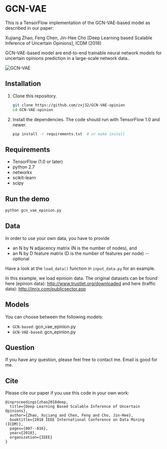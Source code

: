 # GCN-VAE

This is a TensorFlow implementation of the GCN-VAE-based model as described in our paper:
 
Xujiang Zhao, Feng Chen, Jin-Hee Cho [Deep Learning based Scalable Inference of Uncertain Opinions], ICDM (2018)

GCN-VAE-based model are end-to-end trainable neural network models for uncertain opinions prediction in a large-scale network data.. 

![GCN-VAE](git_figure.PNG)


## Installation

1. Clone this repository.
   ```sh
   git clone https://github.com/zxj32/GCN-VAE-opinion
   cd GCN-VAE-opinion
   ```

2. Install the dependencies. The code should run with TensorFlow 1.0 and newer.
   ```sh
   pip install -r requirements.txt  # or make install
   ```

## Requirements
* TensorFlow (1.0 or later)
* python 2.7
* networkx
* scikit-learn
* scipy

## Run the demo

```bash
python gcn_vae_epinion.py
```

## Data

In order to use your own data, you have to provide 
* an N by N adjacency matrix (N is the number of nodes), and
* an N by D feature matrix (D is the number of features per node) -- optional

Have a look at the `load_data()` function in `input_data.py` for an example.

In this example, we load epinioin data. The original datasets can be found here (epinion data): http://www.trustlet.org/downloaded and here (traffic data): http://inrix.com/publicsector.asp


## Models

You can choose between the following models: 
* `GCN-based`: gcn_vae_epinion.py
* `GCN-VAE-based`: gcn_epinion.py

## Question

If you have any question, please feel free to contact me. Email is good for me. 

## Cite

Please cite our paper if you use this code in your own work:

```
@inproceedings{zhao2018deep,
  title={Deep Learning Based Scalable Inference of Uncertain Opinions},
  author={Zhao, Xujiang and Chen, Feng and Cho, Jin-Hee},
  booktitle={2018 IEEE International Conference on Data Mining (ICDM)},
  pages={807--816},
  year={2018},
  organization={IEEE}
}
```
